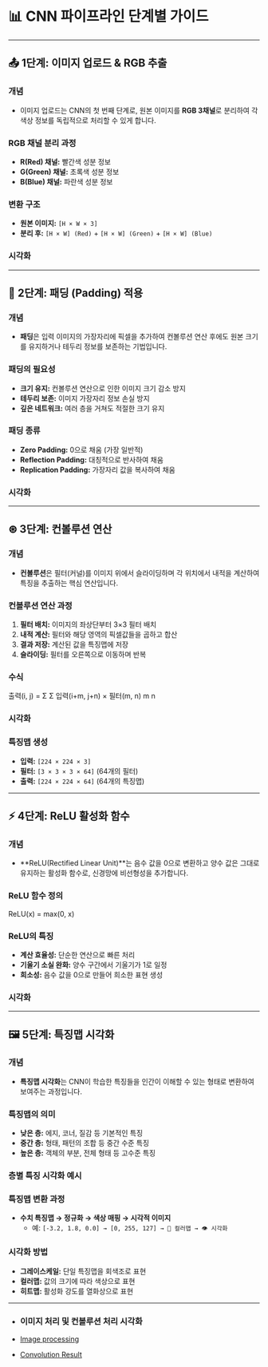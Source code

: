# 📊 CNN 파이프라인 단계별 가이드

---

## 📤 1단계: 이미지 업로드 & RGB 추출

### 개념
- 이미지 업로드는 CNN의 첫 번째 단계로, 원본 이미지를 **RGB 3채널**로 분리하여 각 색상 정보를 독립적으로 처리할 수 있게 합니다.

### RGB 채널 분리 과정
- **R(Red) 채널:** 빨간색 성분 정보
- **G(Green) 채널:** 초록색 성분 정보
- **B(Blue) 채널:** 파란색 성분 정보

### 변환 구조
- **원본 이미지:** `[H × W × 3]`
- **분리 후:** `[H × W] (Red)` + `[H × W] (Green)` + `[H × W] (Blue)`

### 시각화

---

## 🔲 2단계: 패딩 (Padding) 적용

### 개념
- **패딩**은 입력 이미지의 가장자리에 픽셀을 추가하여 컨볼루션 연산 후에도 원본 크기를 유지하거나 테두리 정보를 보존하는 기법입니다.

### 패딩의 필요성
- **크기 유지:** 컨볼루션 연산으로 인한 이미지 크기 감소 방지
- **테두리 보존:** 이미지 가장자리 정보 손실 방지
- **깊은 네트워크:** 여러 층을 거쳐도 적절한 크기 유지

### 패딩 종류
- **Zero Padding:** 0으로 채움 (가장 일반적)
- **Reflection Padding:** 대칭적으로 반사하여 채움
- **Replication Padding:** 가장자리 값을 복사하여 채움

### 시각화

---

## ⊛ 3단계: 컨볼루션 연산

### 개념
- **컨볼루션**은 필터(커널)를 이미지 위에서 슬라이딩하며 각 위치에서 내적을 계산하여 특징을 추출하는 핵심 연산입니다.

### 컨볼루션 연산 과정
1. **필터 배치:** 이미지의 좌상단부터 3×3 필터 배치
2. **내적 계산:** 필터와 해당 영역의 픽셀값들을 곱하고 합산
3. **결과 저장:** 계산된 값을 특징맵에 저장
4. **슬라이딩:** 필터를 오른쪽으로 이동하며 반복

### 수식

출력(i, j) = Σ Σ 입력(i+m, j+n) × 필터(m, n)
m n


### 시각화



### 특징맵 생성
- **입력:** `[224 × 224 × 3]`
- **필터:** `[3 × 3 × 3 × 64]` (64개의 필터)
- **출력:** `[224 × 224 × 64]` (64개의 특징맵)

---

## ⚡ 4단계: ReLU 활성화 함수

### 개념
- **ReLU(Rectified Linear Unit)**는 음수 값을 0으로 변환하고 양수 값은 그대로 유지하는 활성화 함수로, 신경망에 비선형성을 추가합니다.

### ReLU 함수 정의

ReLU(x) = max(0, x)


### ReLU의 특징
- **계산 효율성:** 단순한 연산으로 빠른 처리
- **기울기 소실 완화:** 양수 구간에서 기울기가 1로 일정
- **희소성:** 음수 값을 0으로 만들어 희소한 표현 생성

### 시각화



---

## 🖼️ 5단계: 특징맵 시각화

### 개념
- **특징맵 시각화**는 CNN이 학습한 특징들을 인간이 이해할 수 있는 형태로 변환하여 보여주는 과정입니다.

### 특징맵의 의미
- **낮은 층:** 에지, 코너, 질감 등 기본적인 특징
- **중간 층:** 형태, 패턴의 조합 등 중간 수준 특징
- **높은 층:** 객체의 부분, 전체 형태 등 고수준 특징

### 층별 특징 시각화 예시



### 특징맵 변환 과정
- **수치 특징맵 → 정규화 → 색상 매핑 → 시각적 이미지**
  - 예: `[-3.2, 1.8, 0.0] → [0, 255, 127] → 🎨 컬러맵 → 👁️ 시각화`

### 시각화 방법
- **그레이스케일:** 단일 특징맵을 회색조로 표현
- **컬러맵:** 값의 크기에 따라 색상으로 표현
- **히트맵:** 활성화 강도를 열화상으로 표현

---

- ### 이미지 처리 및 컨볼루션 처리 시각화

- [Image processing](https://claude.ai/public/artifacts/c84d6210-cc1f-4f28-8be1-3f2150ea86e2)
- [Convolution Result](https://claude.ai/public/artifacts/df7a5986-dd0a-4a16-af85-ad90959de392)
